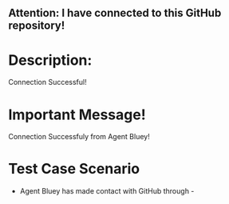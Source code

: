 ## Attention: I have connected to this GitHub repository! 
# Description: 
Connection Successful! 

# Important Message!
Connection Successfuly from Agent Bluey! 

# Test Case Scenario
* Agent Bluey has made contact with GitHub through - 